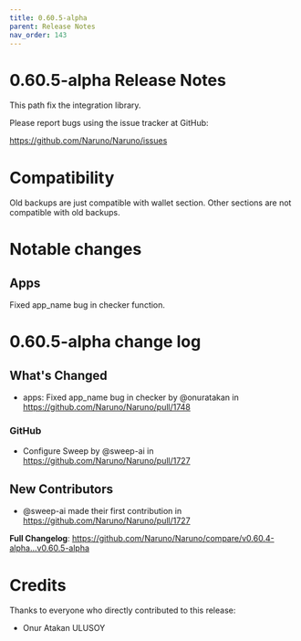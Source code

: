 ```yaml
---
title: 0.60.5-alpha
parent: Release Notes
nav_order: 143
---
```


# 0.60.5-alpha Release Notes

This path fix the integration library.

Please report bugs using the issue tracker at GitHub:

<https://github.com/Naruno/Naruno/issues>

# Compatibility
Old backups are just compatible with wallet section. Other sections are not compatible with old backups.

# Notable changes

## Apps
Fixed app_name bug in checker function.

# 0.60.5-alpha change log

<!-- Release notes generated using configuration in .github/release.yml at master -->

## What's Changed
* apps: Fixed app_name bug in checker by @onuratakan in https://github.com/Naruno/Naruno/pull/1748

### GitHub
* Configure Sweep by @sweep-ai in https://github.com/Naruno/Naruno/pull/1727


## New Contributors
* @sweep-ai made their first contribution in https://github.com/Naruno/Naruno/pull/1727

**Full Changelog**: https://github.com/Naruno/Naruno/compare/v0.60.4-alpha...v0.60.5-alpha


# Credits

Thanks to everyone who directly contributed to this release:

- Onur Atakan ULUSOY
